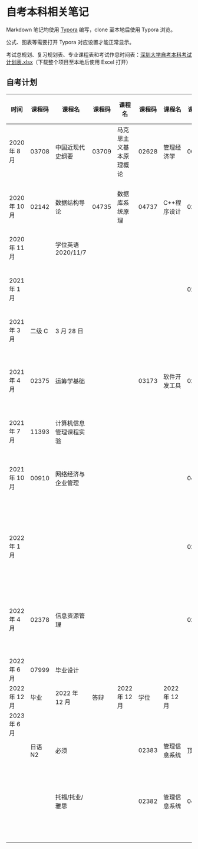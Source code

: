 # 自考本科相关笔记

Markdown 笔记均使用 [Typora](https://typora.io/) 编写，clone 至本地后使用 Typora 浏览。

公式、图表等需要打开 Typora 对应设置才能正常显示。

考试总规划、复习规划表、专业课程表和考试作息时间表：[深圳大学自考本科考试计划表.xlsx](深圳大学自考本科考试计划表.xlsx)（下载整个项目至本地后使用 Excel 打开）

## 自考计划

| 时间          | 课程码  | 课程名                 | 课程码 | 课程名                 | 课程码 | 课程名        | 课程码 | 课程名             |
| ------------- | ------- | ---------------------- | ------ | ---------------------- | ------ | ------------- | ------ | ------------------ |
| 2020 年 8 月  | 03708   | 中国近现代史纲要       | 03709  | 马克思主义基本原理概论 | 02628  | 管理经济学    | 00015  | 英语(二)           |
| 2020 年 10 月 | 02142   | 数据结构导论           | 04735  | 数据库系统原理         | 04737  | C++程序设计   | 02323  | 操作系统概论       |
| 2020 年 11 月 |         | 学位英语 2020/11/7     |        |                        |        |               |        |                    |
| 2021 年 1 月  |         |                        |        |                        |        |               | 02376  | 信息系统开发       |
| 2021 年 3 月  | 二级 C  | 3 月 28 日             |        |                        |        |               |        |                    |
| 2021 年 4 月  | 02375   | 运筹学基础             |        |                        | 03173  | 软件开发工具  | 02323  | 补考:操作系统概论  |
| 2021 年 7 月  | 11393   | 计算机信息管理课程实验 |        |                        |        |               |        |                    |
| 2021 年 10 月 | 00910   | 网络经济与企业管理     |        |                        |        |               | 04741  | 计算机网络原理     |
| 2022 年 1 月  |         |                        |        |                        |        |               | 02376  | 补考:信息系统开发  |
| 2022 年 4 月  | 02378   | 信息资源管理           |        |                        |        |               | 02323  | 补考:操作系统概论  |
| 2022 年 6 月  | 07999   | 毕业设计               |        |                        |        |               |        |                    |
| 2022 年 12 月 | 毕业    | 2022 年 12 月          | 答辩   | 2022 年 12 月          | 学位   | 2022 年 12 月 |        |                    |
| 2023 年 6 月  |         |                        |        |                        |        |               |        |                    |
|               |         |                        |        |                        |        |               |        |                    |
|               | 日语 N2 | 必须                   |        |                        | 02383  | 管理信息系统  | 顶替   |                    |
|               |         | 托福/托业/雅思         |        |                        | 02382  | 管理信息系统  | 04757  | 信息系统开发与管理 |
